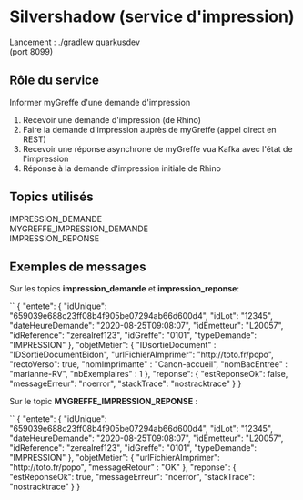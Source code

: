 # Silvershadow (service d'impression)
Lancement : ./gradlew quarkusdev <br>
(port 8099)

## Rôle du service
Informer myGreffe d'une demande d'impression
1) Recevoir une demande d'impression (de Rhino)
2) Faire la demande d'impression auprès de myGreffe (appel direct en REST)
3) Recevoir une réponse asynchrone de myGreffe vua Kafka avec l'état de l'impression 
4) Réponse à la demande d'impression initiale de Rhino 

## Topics utilisés
IMPRESSION_DEMANDE<br>
MYGREFFE_IMPRESSION_DEMANDE<br>
IMPRESSION_REPONSE<br>

## Exemples de messages 

Sur les topics <strong>impression_demande</strong> et <strong>impression_reponse</strong>:
<p>
``
{
  "entete": {
    "idUnique": "659039e688c23ff08b4f905be07294ab66d600d4",
    "idLot": "12345",
    "dateHeureDemande": "2020-08-25T09:08:07",
    "idEmetteur": "L20057",
    "idReference": "zerealref123",
    "idGreffe": "0101",
    "typeDemande": "IMPRESSION"
  },
  "objetMetier": {
    "IDsortieDocument" : "IDSortieDocumentBidon",
    "urlFichierAImprimer": "http://toto.fr/popo",
    "rectoVerso": true,
    "nomImprimante" : "Canon-accueil",
    "nomBacEntree" : "marianne-RV",
    "nbExemplaires" : 1
  },
  "reponse": {
    "estReponseOk": false,
    "messageErreur": "noerror",
    "stackTrace": "nostracktrace"
  }
}
</p>
Sur le topic <strong>MYGREFFE_IMPRESSION_REPONSE</strong> :<p>
``
{
  "entete": {
    "idUnique": "659039e688c23ff08b4f905be07294ab66d600d4",
    "idLot": "12345",
    "dateHeureDemande": "2020-08-25T09:08:07",
    "idEmetteur": "L20057",
    "idReference": "zerealref123",
    "idGreffe": "0101",
    "typeDemande": "IMPRESSION"
  },
  "objetMetier": {
    "urlFichierAImprimer": "http://toto.fr/popo",
    "messageRetour" : "OK"
  },
  "reponse": {
    "estReponseOk": true,
    "messageErreur": "noerror",
    "stackTrace": "nostracktrace"
  }
}
</p>